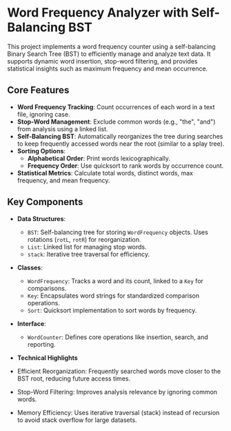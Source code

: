 # Word Frequency Analyzer with Self-Balancing BST

This project implements a word frequency counter using a self-balancing Binary Search Tree (BST) to efficiently manage and analyze text data. It supports dynamic word insertion, stop-word filtering, and provides statistical insights such as maximum frequency and mean occurrence.

## Core Features

- **Word Frequency Tracking**: Count occurrences of each word in a text file, ignoring case.
- **Stop-Word Management**: Exclude common words (e.g., "the", "and") from analysis using a linked list.
- **Self-Balancing BST**: Automatically reorganizes the tree during searches to keep frequently accessed words near the root (similar to a splay tree).
- **Sorting Options**:
  - **Alphabetical Order**: Print words lexicographically.
  - **Frequency Order**: Use quicksort to rank words by occurrence count.
- **Statistical Metrics**: Calculate total words, distinct words, max frequency, and mean frequency.

## Key Components

- **Data Structures**:
  - `BST`: Self-balancing tree for storing `WordFrequency` objects. Uses rotations (`rotL`, `rotR`) for reorganization.
  - `List`: Linked list for managing stop words.
  - `stack`: Iterative tree traversal for efficiency.
- **Classes**:
  - `WordFrequency`: Tracks a word and its count, linked to a `Key` for comparisons.
  - `Key`: Encapsulates word strings for standardized comparison operations.
  - `Sort`: Quicksort implementation to sort words by frequency.
- **Interface**:
  - `WordCounter`: Defines core operations like insertion, search, and reporting.

- **Technical Highlights**
- Efficient Reorganization: Frequently searched words move closer to the BST root, reducing future access times.
- Stop-Word Filtering: Improves analysis relevance by ignoring common words.
- Memory Efficiency: Uses iterative traversal (stack) instead of recursion to avoid stack overflow for large datasets.
